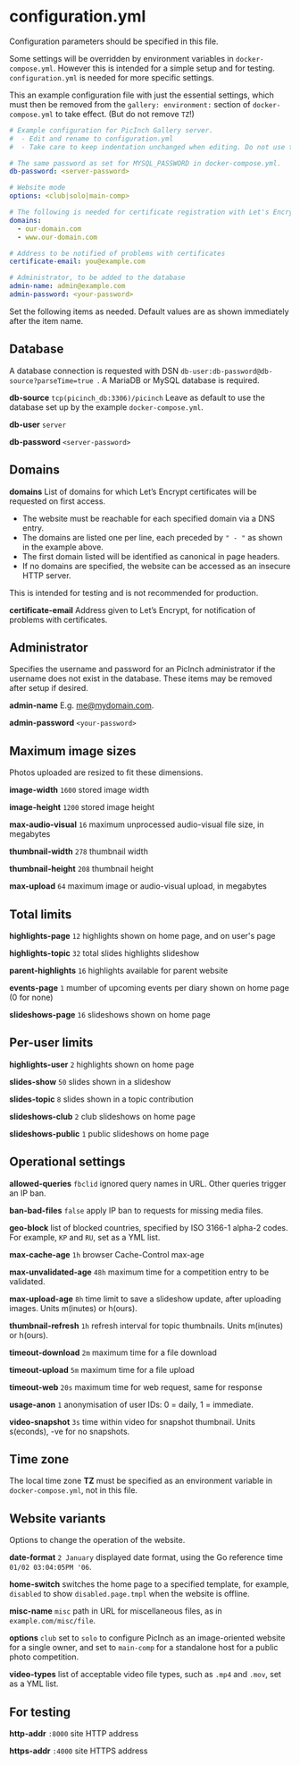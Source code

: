 # configuration.yml
Configuration parameters should be specified in this file.

Some settings will be overridden by environment variables in `docker-compose.yml`.
However this is intended for a simple setup and for testing. `configuration.yml` is needed for more specific settings.

This an example configuration file with just the essential settings, which must then be removed from the `gallery: environment:` section of `docker-compose.yml` to take effect. (But do not remove `TZ`!)

```yml
# Example configuration for PicInch Gallery server.
#  - Edit and rename to configuration.yml
#  - Take care to keep indentation unchanged when editing. Do not use tabs.

# The same password as set for MYSQL_PASSWORD in docker-compose.yml.
db-password: <server-password>

# Website mode
options: <club|solo|main-comp>

# The following is needed for certificate registration with Let's Encrypt
domains:
  - our-domain.com
  - www.our-domain.com

# Address to be notified of problems with certificates
certificate-email: you@example.com

# Administrator, to be added to the database
admin-name: admin@example.com
admin-password: <your-password>
```

Set the following items as needed. Default values are as shown immediately after the item name.

## Database
A database connection is requested with DSN `db-user:db-password@db-source?parseTime=true `. A MariaDB or MySQL database is required. 

**db-source** `tcp(picinch_db:3306)/picinch` Leave as default to use the database set up by the example `docker-compose.yml`.

**db-user** `server`

**db-password** `<server-password>`

## Domains
**domains** List of domains for which Let’s Encrypt certificates will be requested on first access.
- The website must be reachable for each specified domain via a DNS entry. 
- The domains are listed one per line, each preceded by `" - "` as shown in the example above.
- The first domain listed will be identified as canonical in page headers.
- If no domains are specified, the website can be accessed as an insecure HTTP server.

This is intended for testing and is not recommended for production.

**certificate-email** Address given to Let’s Encrypt, for notification of problems with certificates.

## Administrator
Specifies the username and password for an PicInch administrator if the username does not exist in the database. These items may be removed after setup if desired.

**admin-name** E.g. me@mydomain.com.

**admin-password** `<your-password>`

## Maximum image sizes
Photos uploaded are resized to fit these dimensions.

**image-width**  `1600` stored image width

**image-height** `1200` stored image height

**max-audio-visual** `16` maximum unprocessed audio-visual file size, in megabytes

**thumbnail-width** `278` thumbnail width

**thumbnail-height** `208` thumbnail height

**max-upload** `64` maximum image or audio-visual upload, in megabytes

## Total limits
**highlights-page** `12` highlights shown on home page, and on user's page

**highlights-topic** `32` total slides highlights slideshow

**parent-highlights** `16` highlights available for parent website

**events-page** `1` mumber of upcoming events per diary shown on home page (0 for none)

**slideshows-page** `16` slideshows shown on home page

## Per-user limits
**highlights-user** `2` highlights shown on home page

**slides-show** `50` slides shown in a slideshow

**slides-topic** `8` slides shown in a topic contribution

**slideshows-club** `2` club slideshows on home page

**slideshows-public** `1` public slideshows on home page

## Operational settings
**allowed-queries** `fbclid` ignored query names in URL. Other queries trigger an IP ban.

**ban-bad-files** `false` apply IP ban to requests for missing media files.

**geo-block** list of blocked countries, specified by ISO 3166-1 alpha-2 codes. For example, `KP` and `RU`, set as a YML list.

**max-cache-age** `1h` browser Cache-Control max-age

**max-unvalidated-age** `48h` maximum time for a competition entry to be validated.

**max-upload-age** `8h` time limit to save a slideshow update, after uploading images. Units m(inutes) or h(ours).

**thumbnail-refresh** `1h` refresh interval for topic thumbnails. Units m(inutes) or h(ours).

**timeout-download** `2m` maximum time for a file download

**timeout-upload** `5m` maximum time for a file upload

**timeout-web** `20s` maximum time for web request, same for response

**usage-anon** `1` anonymisation of user IDs: 0 = daily, 1 = immediate.

**video-snapshot** `3s` time within video for snapshot thumbnail. Units s(econds), -ve for no snapshots.

## Time zone
The local time zone **TZ** must be specified as an environment variable in `docker-compose.yml`, not in this file.

## Website variants
Options to change the operation of the website.

**date-format** `2 January` displayed date format, using the Go reference time `01/02 03:04:05PM '06`.

**home-switch** switches the home page to a specified template, for example, `disabled` to show `disabled.page.tmpl` when the website is offline.

**misc-name** `misc` path in URL for miscellaneous files, as in `example.com/misc/file`.

**options** `club` set to `solo` to configure PicInch as an image-oriented website for a single owner, and set to `main-comp` for a standalone host for a public photo competition.

**video-types** list of acceptable video file types, such as `.mp4` and `.mov`, set as a YML list.

## For testing
**http-addr** `:8000` site HTTP address

**https-addr** `:4000` site HTTPS address
